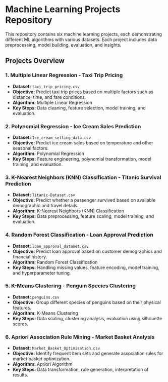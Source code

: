 # Machine Learning Projects Repository

This repository contains six machine learning projects, each demonstrating different ML algorithms with various datasets. Each project includes data preprocessing, model building, evaluation, and insights.

## Projects Overview

### 1. Multiple Linear Regression - Taxi Trip Pricing
- **Dataset:** `taxi_trip_pricing.csv`
- **Objective:** Predict taxi trip prices based on multiple factors such as distance, time, and fare conditions.
- **Algorithm:** Multiple Linear Regression
- **Key Steps:** Data cleaning, feature selection, model training, and evaluation.

### 2. Polynomial Regression - Ice Cream Sales Prediction
- **Dataset:** `Ice_cream_selling_data.csv`
- **Objective:** Predict ice cream sales based on temperature and other seasonal factors.
- **Algorithm:** Polynomial Regression
- **Key Steps:** Feature engineering, polynomial transformation, model training, and evaluation.

### 3. K-Nearest Neighbors (KNN) Classification - Titanic Survival Prediction
- **Dataset:** `Titanic-Dataset.csv`
- **Objective:** Predict whether a passenger survived based on available demographic and travel details.
- **Algorithm:** K-Nearest Neighbors (KNN) Classification
- **Key Steps:** Data preprocessing, feature scaling, model training, and evaluation.

### 4. Random Forest Classification - Loan Approval Prediction
- **Dataset:** `loan_approval_dataset.csv`
- **Objective:** Predict loan approval based on customer demographics and financial history.
- **Algorithm:** Random Forest Classification
- **Key Steps:** Handling missing values, feature encoding, model training, and hyperparameter tuning.

### 5. K-Means Clustering - Penguin Species Clustering
- **Dataset:** `penguins.csv`
- **Objective:** Group different species of penguins based on their physical features.
- **Algorithm:** K-Means Clustering
- **Key Steps:** Data scaling, clustering analysis, evaluation using silhouette scores.

### 6. Apriori Association Rule Mining - Market Basket Analysis
- **Dataset:** `Market_Basket_Optimisation.csv`
- **Objective:** Identify frequent item sets and generate association rules for market basket optimization.
- **Algorithm:** Apriori Algorithm
- **Key Steps:** Data transformation, rule generation, interpretation of results.


